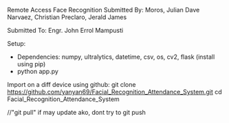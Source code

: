 Remote Access Face Recognition
Submitted By:
Moros, Julian Dave
Narvaez, Christian
Preclaro, Jerald James

Submitted To:
Engr. John Errol Mampusti

Setup:
 - Dependencies: numpy, ultralytics, datetime, csv, os, cv2, flask (install using pip)
 - python app.py

Import on a diff device using github:
git clone https://github.com/yanyan69/Facial_Recognition_Attendance_System.git
cd Facial_Recognition_Attendance_System

//"git pull" if may update ako, dont try to git push